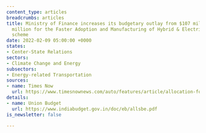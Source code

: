 ```yaml
---
content_type: articles
breadcrumbs: articles
title: Ministry of Finance increases its budgetary outlay from $107 million to $389
  million for the Faster Adoption and Manufacturing of Hybrid & Electric Vehicles
  scheme
date: 2022-02-09 05:00:00 +0000
states:
- Center-State Relations
sectors:
- Climate Change and Energy
subsectors:
- Energy-related Transportation
sources:
- name: Times Now
  url: https://www.timesnownews.com/auto/features/article/allocation-for-ev-subsidies-in-india-gets-3-5x-increase-for-fy2023/855798
details:
- name: Union Budget
  url: https://www.indiabudget.gov.in/doc/eb/allsbe.pdf
is_newsletter: false

---
```

